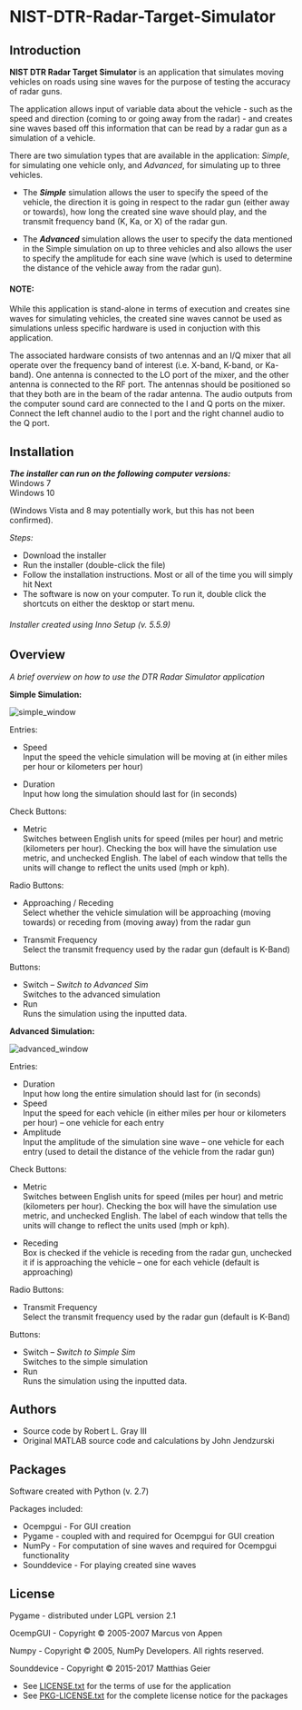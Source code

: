 # NIST-DTR-Radar-Target-Simulator
Introduction
---

__NIST DTR Radar Target Simulator__ is an application that simulates moving vehicles on roads using sine waves for the purpose of testing the accuracy of radar guns.

The application allows input of variable data about the vehicle - such as the speed and direction (coming to or going away from the radar) - and creates sine waves based off this information that can be read by a radar gun as a simulation of a vehicle. 

There are two simulation types that are available in the application: _Simple_, for simulating one vehicle only, and _Advanced_, for simulating up to three vehicles.

* The __*Simple*__ simulation allows the user to specify the speed of the vehicle, the direction it is going in respect to the radar gun (either away or towards), how long the created sine wave should play, and the transmit frequency band (K, Ka, or X) of the radar gun.


* The __*Advanced*__ simulation allows the user to specify the data mentioned in the Simple simulation on up to three vehicles and also allows the user to specify the amplitude for each sine wave (which is used to determine the distance of the vehicle away from the radar gun).

#### NOTE:
While this application is stand-alone in terms of execution and creates sine waves for simulating vehicles, the created sine waves cannot be used as simulations unless specific hardware is used in conjuction with this application. 
 
The associated hardware consists of two antennas and an I/Q mixer that all operate over the frequency band of interest (i.e. X-band, K-band, or Ka-band). One antenna is connected to the LO port of the mixer, and the other antenna is connected to the RF port. The antennas should be positioned so that they both are in the beam of the radar antenna. The audio outputs from the computer sound card are connected to the I and Q ports on the mixer. Connect the left channel audio to the I port and the right channel audio to the Q port.

Installation
---

**_The installer can run on the following computer versions:_**  
Windows 7  
Windows 10   

(Windows Vista and 8 may potentially work, but this has not been confirmed).

_Steps:_

- Download the installer
- Run the installer (double-click the file)
- Follow the installation instructions. Most or all of the time you will simply hit Next
- The software is now on your computer. To run it, double click the shortcuts on either the desktop or start menu.

###### Installer created using *Inno Setup (v. 5.5.9)*


Overview
---

_A brief overview on how to use the DTR Radar Simulator application_

__Simple Simulation:__

![simple_window](http://imgur.com/Hcojw9b.png)

Entries:

* Speed  
    Input the speed the vehicle simulation will be moving at (in either miles per hour or kilometers per hour)
    
    
* Duration  
	Input how long the simulation should last for (in seconds)
    
Check Buttons:

* Metric  
	Switches between English units for speed (miles per hour) and metric (kilometers per hour). Checking the box will have the simulation use metric, and unchecked English. The label of each window that tells the units will change to reflect the units used (mph or kph).


Radio Buttons:

* Approaching / Receding  
	Select whether the vehicle simulation will be approaching (moving towards) or receding from (moving away) from the radar gun
    
    
* Transmit Frequency  
	Select the transmit frequency used by the radar gun (default is K-Band)

Buttons:

* Switch – _Switch to Advanced Sim_  
	Switches to the advanced simulation
* Run  
	Runs the simulation using the inputted data.

__Advanced Simulation:__

![advanced_window](http://imgur.com/sftvRdv.png)

Entries:

* Duration  
	Input how long the entire simulation should last for (in seconds)
* Speed  
	Input the speed for each vehicle (in either miles per hour or kilometers per hour) – one vehicle for each entry
* Amplitude  
	Input the amplitude of the simulation sine wave – one vehicle for each entry (used to detail the distance of the vehicle from the radar gun)

Check Buttons:

* Metric  
	Switches between English units for speed (miles per hour) and metric (kilometers per hour). Checking the box will have the simulation use metric, and unchecked English. The label of each window that tells the units will change to reflect the units used (mph or kph).
    

* Receding  
	Box is checked if the vehicle is receding from the radar gun, unchecked it if is approaching the vehicle – one for each vehicle (default is approaching)

Radio Buttons:

* Transmit Frequency  
	Select the transmit frequency used by the radar gun (default is K-Band)

Buttons:

* Switch – _Switch to Simple Sim_  
	Switches to the simple simulation
* Run  
	Runs the simulation using the inputted data.

Authors
---
- Source code by Robert L. Gray III
- Original MATLAB source code and calculations by John Jendzurski

Packages
---

Software created with Python (v. 2.7)

Packages included:

- Ocempgui    - For GUI creation
- Pygame      - coupled with and required for Ocempgui for GUI creation
- NumPy       - For computation of sine waves and required for Ocempgui functionality
- Sounddevice - For playing created sine waves


License
---
Pygame - distributed under LGPL version 2.1

OcempGUI - Copyright © 2005-2007 Marcus von Appen

Numpy - Copyright © 2005, NumPy Developers. All rights reserved.

Sounddevice - Copyright © 2015-2017 Matthias Geier

- See [LICENSE.txt](https://github.com/code-gray57/NIST-DTR-Radar-Target-Simulator/blob/master/LICENSE.txt) for the terms of use for the application
- See [PKG-LICENSE.txt](https://github.com/code-gray57/NIST-DTR-Radar-Target-Simulator/blob/master/PKG-LICENSE.txt) for the complete license notice for the packages

